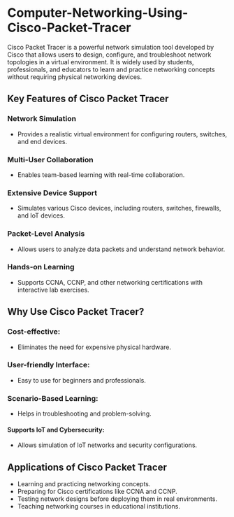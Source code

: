 # Computer-Networking-Using-Cisco-Packet-Tracer

Cisco Packet Tracer is a powerful network simulation tool developed by Cisco that allows users to design, configure, and troubleshoot network topologies in a virtual environment. It is widely used by students, professionals, and educators to learn and practice networking concepts without requiring physical networking devices.

## Key Features of Cisco Packet Tracer

### Network Simulation 
* Provides a realistic virtual environment for configuring routers, switches, and end devices.
### Multi-User Collaboration 
* Enables team-based learning with real-time collaboration.
### Extensive Device Support  
* Simulates various Cisco devices, including routers, switches, firewalls, and IoT devices.
### Packet-Level Analysis
* Allows users to analyze data packets and understand network behavior.
### Hands-on Learning
* Supports CCNA, CCNP, and other networking certifications with interactive lab exercises.

## Why Use Cisco Packet Tracer?

### Cost-effective: 

* Eliminates the need for expensive physical hardware.
  
### User-friendly Interface: 
* Easy to use for beginners and professionals.
### Scenario-Based Learning: 
* Helps in troubleshooting and problem-solving.
#### Supports IoT and Cybersecurity: 
* Allows simulation of IoT networks and security configurations.

## Applications of Cisco Packet Tracer

* Learning and practicing networking concepts.
* Preparing for Cisco certifications like CCNA and CCNP.
* Testing network designs before deploying them in real environments.
* Teaching networking courses in educational institutions.
